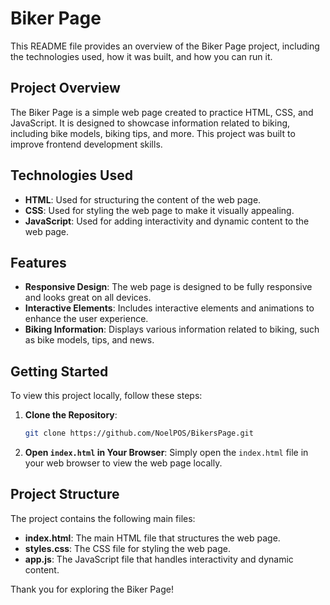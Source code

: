 # Biker Page

This README file provides an overview of the Biker Page project, including the technologies used, how it was built, and how you can run it.

## Project Overview

The Biker Page is a simple web page created to practice HTML, CSS, and JavaScript. It is designed to showcase information related to biking, including bike models, biking tips, and more. This project was built to improve frontend development skills.

## Technologies Used

- **HTML**: Used for structuring the content of the web page.
- **CSS**: Used for styling the web page to make it visually appealing.
- **JavaScript**: Used for adding interactivity and dynamic content to the web page.

## Features

- **Responsive Design**: The web page is designed to be fully responsive and looks great on all devices.
- **Interactive Elements**: Includes interactive elements and animations to enhance the user experience.
- **Biking Information**: Displays various information related to biking, such as bike models, tips, and news.

## Getting Started

To view this project locally, follow these steps:

1. **Clone the Repository**:
    ```sh
    git clone https://github.com/NoelPOS/BikersPage.git
    ```


3. **Open `index.html` in Your Browser**:
    Simply open the `index.html` file in your web browser to view the web page locally.

## Project Structure

The project contains the following main files:

- **index.html**: The main HTML file that structures the web page.
- **styles.css**: The CSS file for styling the web page.
- **app.js**: The JavaScript file that handles interactivity and dynamic content.


Thank you for exploring the Biker Page!
